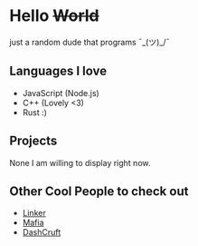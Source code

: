 # Hello ~~World~~
just a random dude that programs ¯\_(ツ)_/¯

## Languages I love
- JavaScript (Node.js)
- C++ (Lovely <3)
- Rust :)

## Projects
None I am willing to display right now.

## Other Cool People to check out
- [Linker](https://github.com/Linker-123)
- [Mafia](https://github.com/Mafia-7777)
- [DashCruft](https://github.com/DashCruft)
